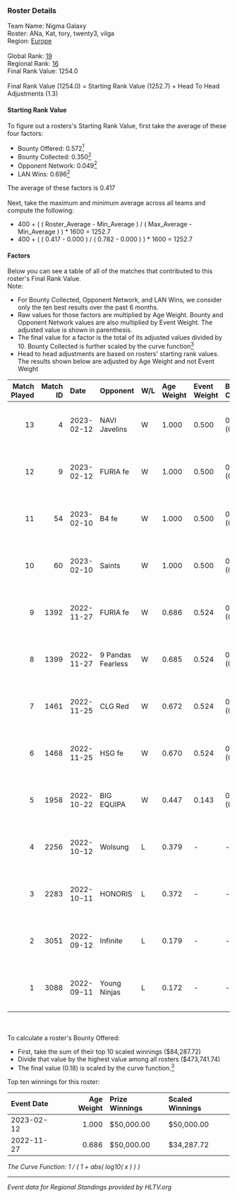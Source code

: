 ### Roster Details<br />
Team Name: Nigma Galaxy<br />
Roster: ANa, Kat, tory, twenty3, vilga<br />
Region: [Europe]( ../standings_europe.md)<br />
<br />
Global Rank: [19](../standings_global.md)<br />
Regional Rank: [16]( ../standings_europe.md)<br />
Final Rank Value:  1254.0<br />
<br />
Final Rank Value (1254.0) = Starting Rank Value (1252.7) + Head To Head Adjustments (1.3)<br />

#### Starting Rank Value<br />
To figure out a rosters's Starting Rank Value, first take the average of these four factors:<br />
- Bounty Offered: 0.572[<sup>1</sup>](#table2)
- Bounty Collected: 0.350[<sup>2</sup>](#table1)
- Opponent Network: 0.049[<sup>2</sup>](#table1)
- LAN Wins: 0.696[<sup>2</sup>](#table1)

The average of these factors is 0.417<br />
<br />
Next, take the maximum and minimum average across all teams and compute the following:<br />
- 400 + ( ( Roster_Average - Min_Average ) / ( Max_Average - Min_Average ) ) * 1600 = 1252.7
- 400 + ( ( 0.417 - 0.000 ) / ( 0.782 - 0.000 ) ) * 1600 = 1252.7


#### Factors<br />
Below you can see a table of all of the matches that contributed to this roster's Final Rank Value.<br />
Note:<br />

- For Bounty Collected, Opponent Network, and LAN Wins, we consider only the ten best results over the past 6 months.
- Raw values for those factors are multiplied by Age Weight. Bounty and Opponent Network values are also multiplied by Event Weight. The adjusted value is shown in parenthesis.
- The final value for a factor is the total of its adjusted values divided by 10. Bounty Collected is further scaled by the curve function[<sup>3</sup>](#curveFunction)
- Head to head adjustments are based on rosters' starting rank values. The results shown below are adjusted by Age Weight and not Event Weight
<span id="table1"></span><br />


| Match Played | Match ID | Date       | Opponent          | W/L | Age Weight | Event Weight | Bounty Collected | Opponent Network | LAN Wins  | H2H Adj. | Roster                         |
| -: | -: | :- | :- | :- | :- | :- | :- | :- | :- | -: | :- |
|           13 |        4 | 2023-02-12 | NAVI Javelins     | W   | 1.000      | 0.500        | 0.078 (0.039)    | 0.250 (0.125)    | 1 (1.000) |     7.68 | ANa, Kat, tory, twenty3, vilga |
|           12 |        9 | 2023-02-12 | FURIA fe          | W   | 1.000      | 0.500        | 0.063 (0.032)    | 0.157 (0.079)    | 1 (1.000) |     7.21 | ANa, Kat, tory, twenty3, vilga |
|           11 |       54 | 2023-02-10 | B4 fe             | W   | 1.000      | 0.500        | 0.041 (0.021)    | 0.154 (0.077)    | 1 (1.000) |     4.78 | ANa, Kat, tory, twenty3, vilga |
|           10 |       60 | 2023-02-10 | Saints            | W   | 1.000      | 0.500        | 0.004 (0.002)    | 0.034 (0.017)    | 1 (1.000) |     1.22 | ANa, Kat, tory, twenty3, vilga |
|            9 |     1392 | 2022-11-27 | FURIA fe          | W   | 0.686      | 0.524        | 0.063 (0.023)    | 0.157 (0.056)    | 1 (0.686) |     5.63 | ANa, Kat, tory, twenty3, vilga |
|            8 |     1399 | 2022-11-27 | 9 Pandas Fearless | W   | 0.685      | 0.524        | 0.027 (0.010)    | 0.225 (0.081)    | 1 (0.685) |     2.87 | ANa, Kat, tory, twenty3, vilga |
|            7 |     1461 | 2022-11-25 | CLG Red           | W   | 0.672      | 0.524        | 0.015 (0.005)    | 0.046 (0.016)    | 1 (0.672) |     1.30 | ANa, Kat, tory, twenty3, vilga |
|            6 |     1468 | 2022-11-25 | HSG fe            | W   | 0.670      | 0.524        | 0.025 (0.009)    | 0.097 (0.034)    | 1 (0.670) |     2.34 | ANa, Kat, tory, twenty3, vilga |
|            5 |     1958 | 2022-10-22 | BIG EQUIPA        | W   | 0.447      | 0.143        | 0.002 (0.000)    | 0.034 (0.002)    | 0 (0.000) |     0.48 | ANa, Kat, tory, twenty3, vilga |
|            4 |     2256 | 2022-10-12 | Wolsung           | L   | 0.379      | -            | -                | -                | -         |   -11.70 | ANa, Kat, tory, twenty3, vilga |
|            3 |     2283 | 2022-10-11 | HONORIS           | L   | 0.372      | -            | -                | -                | -         |   -10.38 | ANa, Kat, tory, twenty3, vilga |
|            2 |     3051 | 2022-09-12 | Infinite          | L   | 0.179      | -            | -                | -                | -         |    -5.54 | ANa, Kat, tory, twenty3, vilga |
|            1 |     3088 | 2022-09-11 | Young Ninjas      | L   | 0.172      | -            | -                | -                | -         |    -4.61 | ANa, Kat, tory, twenty3, vilga |

<br />
<span id="table2"></span><br />
To calculate a roster's Bounty Offered:<br />

- First, take the sum of their top 10 scaled winnings ($84,287.72)
- Divide that value by the highest value among all rosters ($473,741.74)
- The final value (0.18) is scaled by the curve function.[<sup>3</sup>](#curveFunction)

Top ten winnings for this roster:<br />

| Event Date | Age Weight | Prize Winnings | Scaled Winnings |
| :- | -: | :- | :- |
| 2023-02-12 |      1.000 | $50,000.00     | $50,000.00      |
| 2022-11-27 |      0.686 | $50,000.00     | $34,287.72      |


<span id="curveFunction"></span>_The Curve Function: 1 / ( 1 + abs( log10( x ) ) )_<br />

---
_Event data for Regional Standings provided by HLTV.org_<br />
